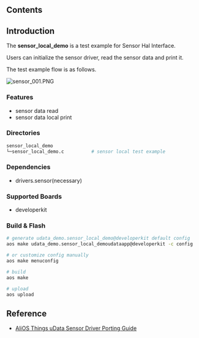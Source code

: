 ## Contents

## Introduction

The **sensor\_local\_demo** is a test example for Sensor Hal Interface.

Users can initialize the sensor driver, read the sensor data and print it. 

The test example flow is as follows.

![sensor_001.PNG](https://img.alicdn.com/tfs/TB15e7oQkvoK1RjSZPfXXXPKFXa-395-692.png)

### Features

- sensor data read
- sensor data local print

### Directories

```sh
sensor_local_demo
└─sensor_local_demo.c          # sensor local test example
```
### Dependencies

- drivers.sensor(necessary)

### Supported Boards

- developerkit

### Build & Flash

```sh
# generate udata_demo.sensor_local_demo@developerkit default config
aos make udata_demo.sensor_local_demoudataapp@developerkit -c config

# or customize config manually
aos make menuconfig

# build
aos make

# upload
aos upload
```


## Reference

- [AliOS Things uData Sensor Driver Porting Guide](https://github.com/alibaba/AliOS-Things/wiki/AliOS-Things-uData-Sensor-Driver-Porting-Guide)
